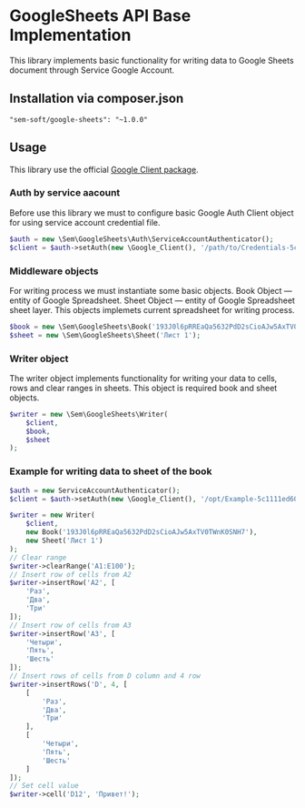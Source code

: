 # GoogleSheets API Base Implementation
This library implements basic functionality for writing data to Google Sheets document through Service Google Account.  
## Installation via composer.json
```
"sem-soft/google-sheets": "~1.0.0"
```
## Usage
This library use the official [Google Client package](https://github.com/googleapis/google-api-php-client).
### Auth by service aacount
Before use this library we must to configure basic Google Auth Client object for using service account credential file.
```php
$auth = new \Sem\GoogleSheets\Auth\ServiceAccountAuthenticator();
$client = $auth->setAuth(new \Google_Client(), '/path/to/Credentials-5c2688ed460a.json');
```
### Middleware objects
For writing process we must instantiate some basic objects.
Book Object — entity of Google Spreadsheet.
Sheet Object — entity of Google Spreadsheet sheet layer.
This objects implemets current spreadsheet for writing process.
```php
$book = new \Sem\GoogleSheets\Book('193J0l6pRREaQa5632PdD2sCioAJw5AxTV0TWnK0SNH7');
$sheet = new \Sem\GoogleSheets\Sheet('Лист 1');
```
### Writer object
The writer object implements functionality for writing your data to cells, rows and clear ranges in sheets.
This object is required book and sheet objects.
```php
$writer = new \Sem\GoogleSheets\Writer(
    $client,
    $book,
    $sheet
);
```
### Example for writing data to sheet of the book
```php
$auth = new ServiceAccountAuthenticator();
$client = $auth->setAuth(new \Google_Client(), '/opt/Example-5c1111ed600a.json'));

$writer = new Writer(
    $client,
    new Book('193J0l6pRREaQa5632PdD2sCioAJw5AxTV0TWnK0SNH7'),
    new Sheet('Лист 1')
);
// Clear range
$writer->clearRange('A1:E100');
// Insert row of cells from A2
$writer->insertRow('A2', [
    'Раз',
    'Два',
    'Три'
]);
// Insert row of cells from A3
$writer->insertRow('A3', [
    'Четыри',
    'Пять',
    'Шесть'
]);
// Insert rows of cells from D column and 4 row
$writer->insertRows('D', 4, [
    [
        'Раз',
        'Два',
        'Три'
    ],
    [
        'Четыри',
        'Пять',
        'Шесть'
    ]
]);
// Set cell value
$writer->cell('D12', 'Привет!');
```